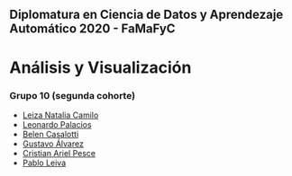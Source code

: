 ## Diplomatura en Ciencia de Datos y Aprendezaje Automático 2020 - FaMaFyC

Análisis y Visualización
=======================

### Grupo 10 (segunda cohorte)
* [Leiza Natalia Camilo](https://app.slack.com/client/T01351V0ZNH/browse-people/user_profile/U013D079H3N)
* [Leonardo Palacios](https://app.slack.com/client/T01351V0ZNH/browse-people/user_profile/U0132K2C6J2)
* [Belen Casalotti](https://app.slack.com/client/T01351V0ZNH/browse-people/user_profile/U01395RJ7GT)
* [Gustavo Álvarez](https://app.slack.com/client/T01351V0ZNH/browse-people/user_profile/U013VMVRS5C)
* [Cristian Ariel Pesce](https://app.slack.com/client/T01351V0ZNH/browse-people/user_profile/U013K9AF5J5)
* [Pablo Leiva](https://app.slack.com/client/T01351V0ZNH/browse-people/user_profile/U0134NP36AJ)


